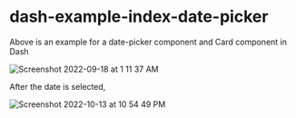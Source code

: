 # dash-example-index-date-picker

Above is an example for a date-picker component and Card component in Dash

![Screenshot 2022-09-18 at 1 11 37 AM](https://user-images.githubusercontent.com/68361331/190886779-a65c5c2f-500a-41e2-8445-84cd5251d222.png)


After the date is selected,


![Screenshot 2022-10-13 at 10 54 49 PM](https://user-images.githubusercontent.com/68361331/195751587-9239ebfa-1281-4f6d-8c83-847ec25d2120.png)
